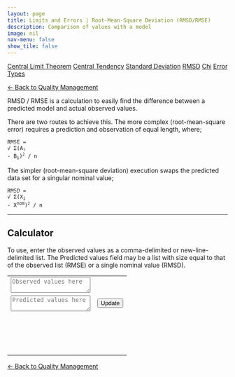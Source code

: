 ```yaml
---
layout: page
title: Limits and Errors | Root-Mean-Square Deviation (RMSD/RMSE)
description: Comparison of values with a model
image: nil
nav-menu: false
show_tile: false
---
```


<a href="central-limit-theorem.html" class="button small">Central Limit Theorem</a>
<a href="central-tendency.html" class="button small">Central Tendency</a>
<a href="standard-deviation.html" class="button small">Standard Deviation</a>
<a href="rmsd.html" class="button special small">RMSD</a>
<a href="chi.html" class="button small">Chi</a>
<a href="error-types.html" class="button small">Error Types</a>

<script src="../../assets/js/spc.js"></script>
<script src="../../assets/js/rmsd.js"></script>

<a href="/quality-management">&#x2190; Back to Quality Management</a>

RMSD / RMSE is a calculation to easily find the difference between a predicted model and actual observed values.

There are two routes to achieve this.  The more complex (root-mean-square error) requires a prediction and observation of equal length, where;

<code>RMSE = &radic;<span style="border-top: solid 1px white; padding-top: 4px;">&nbsp;&Sigma;(A<sub>i</sub> - B<sub>i</sub>)<sup><small>2</small></sup> / n</span></code>

The simpler (root-mean-square deviation) execution swaps the predicted data set for a singular nominal value;

<code>RMSD = &radic;<span style="border-top: solid 1px white; padding-top: 4px;">&nbsp;&Sigma;(X<sub>i</sub> - X<sup>nom</sup>)<sup><small>2</small></sup> / n</span></code>

----

## Calculator

To use, enter the observed values as a comma-delimited or new-line-delimited list. The Predicted values field may be a list with size equal to that of the observed list (RMSE) or a single nominal value (RMSD).

<table>
  <tr>
    <td colspan="6">
      <textarea id="data-obs" onchange="update();" placeholder="Observed values here"></textarea>
    </td>
  </tr>
  <tr>
    <td colspan="5">
      <textarea id="data-pred" onchange="update();" placeholder="Predicted values here"></textarea>
    </td>
    <td colspan="1" style="max-width: 100px;">
      <button onclick="update();">Update</button>
    </td>
  </tr>
  <tr>
    <td colspan="6">
      <div style="min-height: 50px; max-width: 1400px; padding: 20px; overflow-x: scroll; display: flex; flex-wrap: no-wrap;">
        <div id="result" style="display: inline-block; flex: 0 0 auto;"></div>
      </div>
    </td>
  </tr>
</table>

<a href="/quality-management">&#x2190; Back to Quality Management</a>